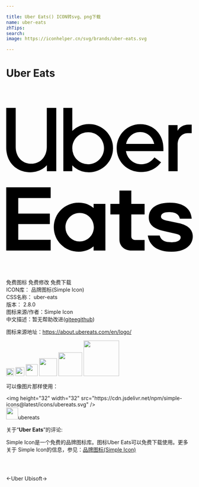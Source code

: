 ```yaml
---

title: Uber Eats() ICON转svg、png下载
name: uber-eats
zhTips: 
search: 
image: https://iconhelper.cn/svg/brands/uber-eats.svg

---
```


# Uber Eats  <small style="font-size: 60%;font-weight: 100"></small>

<div id="svg" class="svg-wrap">
<svg role="img" xmlns="http://www.w3.org/2000/svg" viewBox="0 0 24 24"><title>Uber Eats icon</title><path d="M0 2.75V7.84C0 9.76 1.34 11.03 3.08 11.03C3.93 11.03 4.69 10.7 5.23 10.13V10.89H6.44V2.75H5.22V7.77C5.22 9.06 4.35 9.93 3.22 9.93C2.08 9.93 1.22 9.08 1.22 7.77V2.75H0M7.35 2.75V10.89H8.5V10.14A2.96 2.96 0 0 0 10.63 11.03A3.09 3.09 0 0 0 13.74 7.93A3.09 3.09 0 0 0 10.63 4.83C9.8 4.83 9.06 5.17 8.5 5.71V2.75H7.35M17.26 4.84C15.5 4.84 14.21 6.25 14.21 7.92C14.21 9.69 15.58 11 17.36 11C18.44 11 19.33 10.54 19.92 9.75L19.07 9.12C18.63 9.71 18.05 10 17.36 10C16.36 10 15.56 9.27 15.4 8.31H20.22V7.92C20.22 6.16 18.97 4.84 17.26 4.84M23.45 4.91C22.8 4.91 22.33 5.21 22.04 5.69V4.96H20.87V10.89H22.05V7.5C22.05 6.6 22.61 6 23.37 6H23.86V4.91H23.45M17.23 5.86C18.11 5.86 18.84 6.47 19.04 7.38H15.42C15.63 6.47 16.36 5.86 17.23 5.86M10.55 5.88C11.66 5.88 12.58 6.78 12.58 7.93C12.58 9.07 11.66 10 10.55 10A2.04 2.04 0 0 1 8.5 7.93C8.5 6.78 9.42 5.88 10.55 5.88M0 12.96V21.1H5.72V19.71H1.55V17.69H5.61V16.34H1.55V14.35H5.72V12.96H0M14.56 13.38V15.09H13.4V16.45H14.56V19.65C14.56 20.46 15.13 21.1 16.16 21.1H17.8V19.74H16.66C16.31 19.74 16.09 19.58 16.09 19.26V16.45H17.8V15.09H16.09V13.38H14.56M9.32 14.94C7.53 14.94 6.12 16.34 6.12 18.1C6.12 19.85 7.53 21.25 9.32 21.25C10.04 21.25 10.71 21 11.24 20.56V21.1H12.76V15.09H11.24V15.63A2.96 2.96 0 0 0 9.32 14.94M21.04 14.94C19.45 14.94 18.34 15.59 18.34 16.86C18.34 17.73 18.95 18.3 20.27 18.58L21.72 18.92C22.29 19.03 22.44 19.18 22.44 19.42C22.44 19.79 22 20.03 21.31 20.03C20.44 20.03 19.94 19.83 19.74 19.17H18.21C18.43 20.42 19.36 21.25 21.26 21.25C23 21.25 24 20.42 24 19.26C24 18.44 23.42 17.83 22.19 17.57L20.9 17.3C20.15 17.16 19.91 17 19.91 16.74C19.91 16.38 20.27 16.16 20.94 16.16C21.66 16.16 22.19 16.36 22.34 17H23.86C23.78 15.77 22.87 14.94 21.04 14.94M9.45 16.26C10.46 16.26 11.27 17.07 11.27 18.1S10.46 19.93 9.45 19.93A1.82 1.82 0 0 1 7.62 18.1C7.62 17.07 8.45 16.26 9.45 16.26Z"/></svg>
</div>
<detail full-name='uber-eats'></detail>

<div class="detail-page">
<p>
<span><span class="badge-success badge">免费图标</span> <span class="badge-success badge">免费修改</span>  <span class="badge-success badge">免费下载</span> </span>
<br/>
<span>
ICON库：
<span class="badge-secondary badge">品牌图标(Simple Icon)</span> 
</span>
<br/>
<span>
CSS名称：
<span class="badge-secondary badge">uber-eats</span> 
</span>

<br/>
<span>
版本：
<span class="badge-secondary badge">2.8.0</span> 
</span>
<br/>
<span>图标来源/作者：<span class="badge-light badge">Simple Icon</span></span> 
<br/>
<span class="zh-detail">中文描述：暂无<span class="help-link"><span>帮助改进</span>(<a href="https://gitee.com/liuwave/icon-helper/edit/master/json/brands/uber-eats.json" target="_blank" rel="noopener noreferrer">gitee</a><a href="https://github.com/liuwave/icon-helper/edit/master/json/brands/uber-eats.json" target="_blank" rel="noopener noreferrer">github</a></span>)</span><br/>
</p>
</div><div class="description description alert alert-light"><p>图标来源地址：<a href="https://about.ubereats.com/en/logo/" target="_blank" rel="noopener noreferrer">https://about.ubereats.com/en/logo/</a></p></div>
<div class="alert alert-dark">
<img height="21" width="21" src="https://cdn.jsdelivr.net/npm/simple-icons@latest/icons/ubereats.svg" />
<img height="24" width="24" src="https://cdn.jsdelivr.net/npm/simple-icons@latest/icons/ubereats.svg" />
<img height="32" width="32" src="https://cdn.jsdelivr.net/npm/simple-icons@latest/icons/ubereats.svg" />
<img height="48" width="48" src="https://cdn.jsdelivr.net/npm/simple-icons@latest/icons/ubereats.svg" />
<img height="64" width="64" src="https://cdn.jsdelivr.net/npm/simple-icons@latest/icons/ubereats.svg" />
<img height="96" width="96" src="https://cdn.jsdelivr.net/npm/simple-icons@latest/icons/ubereats.svg" />

</div>
<div>
  <p>可以像图片那样使用：    
  </p>
  <div class="alert alert-primary" style="font-size: 14px">
    &lt;img height="32" width="32" src="https://cdn.jsdelivr.net/npm/simple-icons@latest/icons/ubereats.svg" /&gt;
    <copy-btn content='<img height="32" width="32" src="https://cdn.jsdelivr.net/npm/simple-icons@latest/icons/ubereats.svg" />'></copy-btn>
  </div>
  <div class="alert alert-secondary">
    <img height="32" width="32" src="https://cdn.jsdelivr.net/npm/simple-icons@latest/icons/ubereats.svg" />ubereats
    <copy-btn content="ubereats" btn-title="复制图标名称"></copy-btn>
  </div>
</div>
<div class="icon-detail__container">
<p>关于“<b>Uber Eats</b>”的评论:</p>
</div>
<Vssue title="关于“Uber Eats”的评论" />
<div><p>Simple Icon是一个免费的品牌图标库。图标Uber Eats可以免费下载使用。更多关于  Simple Icon的信息，参见：<a target="_blank" href="https://iconhelper.cn/brands.html">品牌图标(Simple Icon)</a>
</p></div>


<div style="padding:2rem 0 " class="page-nav"><p class="inner"><span class="prev">←<router-link to="/icon/uber.html">Uber</router-link></span> <span class="next"><router-link to="/icon/ubisoft.html">Ubisoft</router-link>→</span></p></div>
